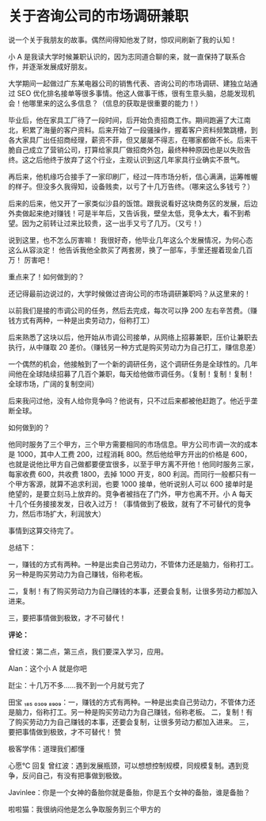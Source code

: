 # 关于咨询公司的市场调研兼职

说一个关于我朋友的故事。偶然间得知他发了财，惊叹间刷新了我的认知！

小 A 是我读大学时候兼职认识的，因为志同道合聊的来，就一直保持了联系合作，并逐渐发展成好朋友。

大学期间一起做过广东某电器公司的销售代表、咨询公司的市场调研、建独立站通过 SEO 优化排名接单等很多事情。他这人做事干练，很有生意头脑，总能发现机会！他哪里来的这么多信息？（信息的获取是很重要的能力！）

毕业后，他在家具工厂待了一段时间，后开始负责招商工作。期间跑遍了大江南北，积累了海量的客户资料。后来开始了一段骚操作，握着客户资料频繁跳槽，到各大家具厂出任招商经理，薪资不菲，但又屡屡不得志，在哪家都做不长。后来干脆自己成立了营销公司，打算给家具厂做招商外包，最终种种原因也是以失败告终。这之后他终于放弃了这个行业，主观认识到这几年家具行业确实不景气。

再后来，他机缘巧合接手了一家印刷厂，经过一阵市场分析，信心满满，运筹帷幄的样子。但没多久我得知，设备贱卖，以亏了十几万告终。（哪来这么多钱亏？）

后来的后来，他又开了一家类似沙县的饭馆。跟我说看好这块商务区的发展，后边外卖做起来绝对赚钱！可是半年后，又告诉我，壁垒太低，竞争太大，看不到希望。因为之前转让过来比较贵，这一出手又亏了几万。（又亏！）

说到这里，也不怎么厉害嘛！
我很好奇，他毕业几年这么个发展情况，为何心态这么从容淡定！
他告诉我他全款买了两套房，换了一部车，手里还握着现金几百万！
厉害吧！

重点来了！如何做到的？

还记得最前边说过的，大学时候做过咨询公司的市场调研兼职吗？从这里来的！

以前我们是接的市调公司的任务，然后去完成，每次可以挣 200 左右辛苦费。（赚钱方式有两种，一种是出卖劳动力，俗称打工）

后来熟悉了这块以后，他开始从市调公司接单，从网络上招募兼职，压价让兼职去执行，从中赚取 20 差价。（赚钱另一种方式是购买劳动力为自己打工，赚信息差）

一个偶然的机会，他接触到了一个新的调研任务，这个调研任务是全球性的。几年间他在全球陆续招募了几百个兼职，每天给他做市调任务。（复制！复制！复制！全球市场，广阔的复制空间）

后来我问过他，没有人给你竞争吗？他说有，只不过后来都被他赶跑了。他近乎垄断全球。

如何做到的？

他同时服务了三个甲方，三个甲方需要相同的市场信息。甲方公司市调一次的成本是 1000，其中人工费 200，过程消耗 800。然后他给甲方开出的价格是 600，也就是说他比甲方自己做都要便宜很多，以至于甲方离不开他！他同时服务三家，每家收费 600，共收费 1800，去掉 1000 开支，800 利润。而同行一般都只有一个甲方客源，就算不追求利润，也要 1000 接单，他听说别人可以 600 接单时是绝望的，是要立刻马上放弃的。竞争者被挡在了门外，甲方也离不开。小 A 每天十几个任务接接发发，日收入过万！（事情做到了极致，就有了不可替代的竞争力，然后市场扩大，利润放大）

事情到这算交待完了。

总结下：

一，赚钱的方式有两种。一种是出卖自己劳动力，不管体力还是脑力，俗称打工。另一种是购买劳动力为自己赚钱，俗称老板。

二，复制！有了购买劳动力为自己赚钱的本事，还要会复制，让很多劳动力都加入进来。

三，要把事情做到极致，才不可替代！

**评论：**

曾红波：第二点，第三点，我们要深入学习，应用。

Alan：这个小 A 就是你吧

跹尘：十几万不多……我不到一个月就亏完了

田宝 ₁₈₅ ₀₃₀₉ ₈₉₀₉：一，赚钱的方式有两种。一种是出卖自己劳动力，不管体力还是脑力，俗称打工。另一种是购买劳动力为自己赚钱，俗称老板。 二，复制！有了购买劳动力为自己赚钱的本事，还要会复制，让很多劳动力都加入进来。 三，要把事情做到极致，才不可替代！ 赞

极客学伟：道理我们都懂

心愿℃ 回复 曾红波：遇到发展瓶颈，可以想想控制规模，同规模复制。遇到竞争，反问自己，有没有把事做到极致。

Javinlee：你是一个女神的备胎你就是备胎，你是五个女神的备胎，谁是备胎？

啦啦猫：我很纳闷他是怎么争取服务到三个甲方的